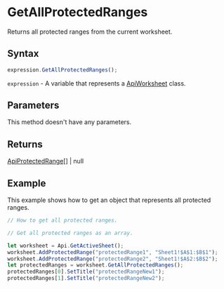 # GetAllProtectedRanges

Returns all protected ranges from the current worksheet.

## Syntax

```javascript
expression.GetAllProtectedRanges();
```

`expression` - A variable that represents a [ApiWorksheet](../ApiWorksheet.md) class.

## Parameters

This method doesn't have any parameters.

## Returns

[ApiProtectedRange](../../ApiProtectedRange/ApiProtectedRange.md)[] \| null

## Example

This example shows how to get an object that represents all protected ranges.

```javascript editor-xlsx
// How to get all protected ranges.

// Get all protected ranges as an array.

let worksheet = Api.GetActiveSheet();
worksheet.AddProtectedRange("protectedRange1", "Sheet1!$A$1:$B$1");
worksheet.AddProtectedRange("protectedRange2", "Sheet1!$A$2:$B$2");
let protectedRanges = worksheet.GetAllProtectedRanges();
protectedRanges[0].SetTitle("protectedRangeNew1");
protectedRanges[1].SetTitle("protectedRangeNew2");
```
